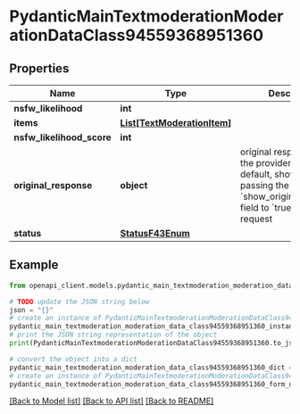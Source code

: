 # PydanticMainTextmoderationModerationDataClass94559368951360


## Properties

Name | Type | Description | Notes
------------ | ------------- | ------------- | -------------
**nsfw_likelihood** | **int** |  | 
**items** | [**List[TextModerationItem]**](TextModerationItem.md) |  | [optional] 
**nsfw_likelihood_score** | **int** |  | 
**original_response** | **object** | original response sent by the provider, hidden by default, show it by passing the &#x60;show_original_response&#x60; field to &#x60;true&#x60; in your request | [optional] 
**status** | [**StatusF43Enum**](StatusF43Enum.md) |  | 

## Example

```python
from openapi_client.models.pydantic_main_textmoderation_moderation_data_class94559368951360 import PydanticMainTextmoderationModerationDataClass94559368951360

# TODO update the JSON string below
json = "{}"
# create an instance of PydanticMainTextmoderationModerationDataClass94559368951360 from a JSON string
pydantic_main_textmoderation_moderation_data_class94559368951360_instance = PydanticMainTextmoderationModerationDataClass94559368951360.from_json(json)
# print the JSON string representation of the object
print(PydanticMainTextmoderationModerationDataClass94559368951360.to_json())

# convert the object into a dict
pydantic_main_textmoderation_moderation_data_class94559368951360_dict = pydantic_main_textmoderation_moderation_data_class94559368951360_instance.to_dict()
# create an instance of PydanticMainTextmoderationModerationDataClass94559368951360 from a dict
pydantic_main_textmoderation_moderation_data_class94559368951360_form_dict = pydantic_main_textmoderation_moderation_data_class94559368951360.from_dict(pydantic_main_textmoderation_moderation_data_class94559368951360_dict)
```
[[Back to Model list]](../README.md#documentation-for-models) [[Back to API list]](../README.md#documentation-for-api-endpoints) [[Back to README]](../README.md)


